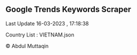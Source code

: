 

## Google Trends Keywords Scraper 
 
Last Update 16-03-2023 , 17:18:38

Country List :
VIETNAM.json



© Abdul Muttaqin 
